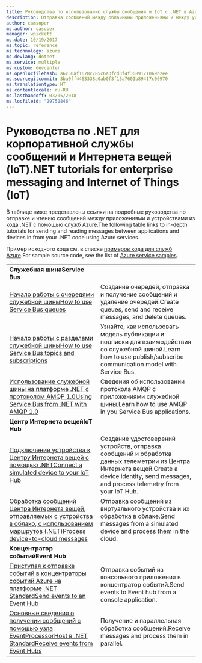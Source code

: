 ```yaml
---
title: Руководства по использованию службы сообщений и IoT с .NET в Azure | Документация Майкрософт
description: Отправка сообщений между облачными приложениями и между устройствами и облаком с использованием .NET и служб Azure.
author: camsoper
ms.author: casoper
manager: wpickett
ms.date: 10/19/2017
ms.topic: reference
ms.technology: azure
ms.devlang: dotnet
ms.service: multiple
ms.custom: devcenter
ms.openlocfilehash: a6c50af1678c785c6a3fcd3f4f3689171069b2ee
ms.sourcegitcommit: 3ba0ff4463338a0ab0f3f15a7601b89417c06970
ms.translationtype: HT
ms.contentlocale: ru-RU
ms.lasthandoff: 03/05/2018
ms.locfileid: "29752846"
---
```

# <a name="net-tutorials-for-enterprise-messaging-and-internet-of-things-iot"></a><span data-ttu-id="a2f4a-103">Руководства по .NET для корпоративной службы сообщений и Интернета вещей (IoT)</span><span class="sxs-lookup"><span data-stu-id="a2f4a-103">.NET tutorials for enterprise messaging and Internet of Things (IoT)</span></span>

<span data-ttu-id="a2f4a-104">В таблице ниже представлены ссылки на подробные руководства по отправке и чтению сообщений между приложениями и устройствами из кода .NET с помощью служб Azure.</span><span class="sxs-lookup"><span data-stu-id="a2f4a-104">The following table links to in-depth tutorials for sending and reading messages between applications and devices in from your .NET code using Azure services.</span></span>

<span data-ttu-id="a2f4a-105">Пример исходного кода см. в списке [примеров кода для служб Azure](https://azure.microsoft.com/resources/samples/?platform=dotnet).</span><span class="sxs-lookup"><span data-stu-id="a2f4a-105">For sample source code, see the list of [Azure service samples](https://azure.microsoft.com/resources/samples/?platform=dotnet).</span></span>


| | |
|---|---|
| <span data-ttu-id="a2f4a-106">**Служебная шина**</span><span class="sxs-lookup"><span data-stu-id="a2f4a-106">**Service Bus**</span></span> | |
| <span data-ttu-id="a2f4a-107">[Начало работы с очередями служебной шины][1]</span><span class="sxs-lookup"><span data-stu-id="a2f4a-107">[How to use Service Bus queues][1]</span></span> | <span data-ttu-id="a2f4a-108">Создание очередей, отправка и получение сообщений и удаление очередей.</span><span class="sxs-lookup"><span data-stu-id="a2f4a-108">Create queues, send and receive messages, and delete queues.</span></span> | 
| <span data-ttu-id="a2f4a-109">[Начало работы с разделами служебной шины][2]</span><span class="sxs-lookup"><span data-stu-id="a2f4a-109">[How to use Service Bus topics and subscriptions][2]</span></span> | <span data-ttu-id="a2f4a-110">Узнайте, как использовать модель публикации и подписки для взаимодействия со служебной шиной.</span><span class="sxs-lookup"><span data-stu-id="a2f4a-110">Learn how to use publish/subscribe communication model with Service Bus.</span></span>
| <span data-ttu-id="a2f4a-111">[Использование служебной шины на платформе .NET с протоколом AMQP 1.0][3]</span><span class="sxs-lookup"><span data-stu-id="a2f4a-111">[Using Service Bus from .NET with AMQP 1.0][3]</span></span> | <span data-ttu-id="a2f4a-112">Сведения об использовании протокола AMQP с приложениями служебной шины.</span><span class="sxs-lookup"><span data-stu-id="a2f4a-112">Learn how to use AMQP in you Service Bus applications.</span></span>
|<span data-ttu-id="a2f4a-113">**Центр Интернета вещей**</span><span class="sxs-lookup"><span data-stu-id="a2f4a-113">**IoT Hub**</span></span>|
| <span data-ttu-id="a2f4a-114">[Подключение устройства к Центру Интернета вещей с помощью .NET][4]</span><span class="sxs-lookup"><span data-stu-id="a2f4a-114">[Connect a simulated device to your IoT Hub][4]</span></span> | <span data-ttu-id="a2f4a-115">Создание удостоверений устройств, отправка сообщений и обработка данных телеметрии из Центра Интернета вещей.</span><span class="sxs-lookup"><span data-stu-id="a2f4a-115">Create a device identity, send messages, and process telemetry from your IoT Hub.</span></span> |   
| <span data-ttu-id="a2f4a-116">[Обработка сообщений Центра Интернета вещей, отправляемых с устройства в облако, с использованием маршрутов (.NET)][5]</span><span class="sxs-lookup"><span data-stu-id="a2f4a-116">[Process device-to-cloud messages][5]</span></span> | <span data-ttu-id="a2f4a-117">Отправка сообщений из виртуального устройства и их обработка в облаке.</span><span class="sxs-lookup"><span data-stu-id="a2f4a-117">Send messages from a simulated device and process them in the cloud.</span></span> |
|<span data-ttu-id="a2f4a-118">**Концентратор событий**</span><span class="sxs-lookup"><span data-stu-id="a2f4a-118">**Event Hub**</span></span>|
| <span data-ttu-id="a2f4a-119">[Приступая к отправке событий в концентраторы событий Azure на платформе .NET Standard][6]</span><span class="sxs-lookup"><span data-stu-id="a2f4a-119">[Send events to an Event Hub][6]</span></span> | <span data-ttu-id="a2f4a-120">Отправка событий из консольного приложения в концентратор событий.</span><span class="sxs-lookup"><span data-stu-id="a2f4a-120">Send events to Event hub from a console application.</span></span>
| <span data-ttu-id="a2f4a-121">[Основные сведения о получении сообщений с помощью узла EventProcessorHost в .NET Standard][7]</span><span class="sxs-lookup"><span data-stu-id="a2f4a-121">[Receive events from Event Hubs][7]</span></span> | <span data-ttu-id="a2f4a-122">Получение и параллельная обработка сообщений.</span><span class="sxs-lookup"><span data-stu-id="a2f4a-122">Receive messages and process them in parallel.</span></span>


[1]: /azure/service-bus-messaging/service-bus-dotnet-get-started-with-queues
[2]: /azure/service-bus-messaging/service-bus-dotnet-how-to-use-topics-subscriptions
[3]: /azure/service-bus-messaging/service-bus-amqp-dotnet
[4]: /azure/iot-hub/iot-hub-csharp-csharp-getstarted
[5]: /azure/iot-hub/iot-hub-csharp-csharp-process-d2c
[6]: /azure/event-hubs/event-hubs-dotnet-standard-getstarted-send
[7]: /azure/event-hubs/event-hubs-dotnet-standard-getstarted-receive-eph


